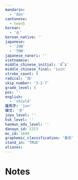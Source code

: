 ```yaml
---
mandarin:
  - 'dùn'
cantonese:
  - teon5
korean:
  - '순'
korean_native: ''
japanese:
  - 'JUN'
  - 'TON'
japanese_nanori: ''
vietnamese:
middle_chinese_initial: 'd͡ʑ'
middle_chinese_final: 'iuɪn'
stroke_count: 9
radical: '目'
skip_number: '3-2-7'
grade_level: 5
pos: ''
english:
  - 'shield'
羅馬字: 'jun'
韓文: '준'
joyo_level: ''
hsk_level: ''
hanmun_edu_level: ''
danayo_id: 5313
mc_id: 1699
graphemic_classification: '象形'
stand_in: 'TRUE'
aliases:
---
```


# Notes
